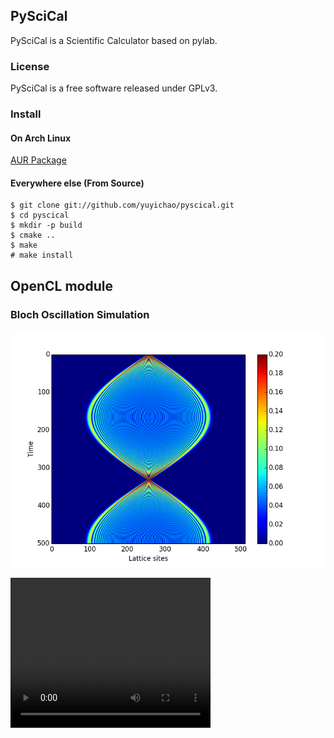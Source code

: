 ## PySciCal

PySciCal is a Scientific Calculator based on pylab.

### License

PySciCal is a free software released under GPLv3.

### Install

#### On Arch Linux
[AUR Package](https://aur.archlinux.org/packages.php?ID=56808)

#### Everywhere else (From Source)

    $ git clone git://github.com/yuyichao/pyscical.git
    $ cd pyscical
    $ mkdir -p build
    $ cmake ..
    $ make
    # make install

## OpenCL module

### Bloch Oscillation Simulation

![Bloch Oscillation](test/bloch.png)

<video width="320" height="240" controls>
    <source src="test/bloch.webm" type="video/webm">
</video>
